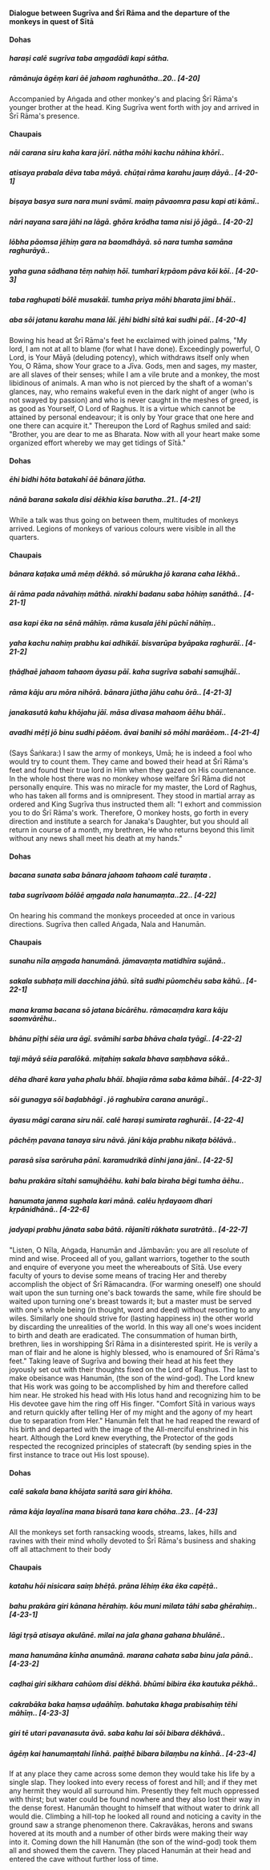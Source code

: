#### Dialogue between Sugrīva and Śrī Rāma and the departure of the monkeys in quest of Sītā

#### Dohas

##### haraṣi calē sugrīva taba aṃgadādi kapi sātha.
##### rāmānuja āgēṃ kari āē jahaom raghunātha..20.. [4-20]

Accompanied by Aṅgada and other monkey's and placing Śrī Rāma's younger brother at the head. King Sugrīva went forth with joy and arrived in Śrī Rāma's presence.

#### Chaupais

##### nāi carana siru kaha kara jōrī. nātha mōhi kachu nāhina khōrī..
##### atisaya prabala dēva taba māyā. chūṭai rāma karahu jauṃ dāyā.. [4-20-1]
##### biṣaya basya sura nara muni svāmī. maiṃ pāvaomra pasu kapi ati kāmī..
##### nāri nayana sara jāhi na lāgā. ghōra krōdha tama nisi jō jāgā.. [4-20-2]
##### lōbha pāomsa jēhiṃ gara na baomdhāyā. sō nara tumha samāna raghurāyā..
##### yaha guna sādhana tēṃ nahiṃ hōī. tumharī kṛpāom pāva kōi kōī.. [4-20-3]
##### taba raghupati bōlē musakāī. tumha priya mōhi bharata jimi bhāī..
##### aba sōi jatanu karahu mana lāī. jēhi bidhi sītā kai sudhi pāī.. [4-20-4]

Bowing his head at Śrī Rāma's feet he exclaimed with joined palms, "My lord, I am not at all to blame (for what I have done). Exceedingly powerful, O Lord, is Your Māyā (deluding potency), which withdraws itself only when You, O Rāma, show Your grace to a Jīva. Gods, men and sages, my master, are all slaves of their senses; while I am a vile brute and a monkey, the most libidinous of animals. A man who is not pierced by the shaft of a woman's glances, nay, who remains wakeful even in the dark night of anger (who is not swayed by passion) and who is never caught in the meshes of greed, is as good as Yourself, O Lord of Raghus. It is a virtue which cannot be attained by personal endeavour; it is only by Your grace that one here and one there can acquire it." Thereupon the Lord of Raghus smiled and said: "Brother, you are dear to me as Bharata. Now with all your heart make some organized effort whereby we may get tidings of Sītā."

#### Dohas

##### ēhi bidhi hōta batakahī āē bānara jūtha.
##### nānā barana sakala disi dēkhia kīsa barutha..21.. [4-21]

While a talk was thus going on between them, multitudes of monkeys arrived. Legions of monkeys of various colours were visible in all the quarters.

#### Chaupais

##### bānara kaṭaka umā mēṃ dēkhā. sō mūrukha jō karana caha lēkhā..
##### āi rāma pada nāvahiṃ māthā. nirakhi badanu saba hōhiṃ sanāthā.. [4-21-1]
##### asa kapi ēka na sēnā māhīṃ. rāma kusala jēhi pūchī nāhīṃ..
##### yaha kachu nahiṃ prabhu kai adhikāī. bisvarūpa byāpaka raghurāī.. [4-21-2]
##### ṭhāḍhaē jahaom tahaom āyasu pāī. kaha sugrīva sabahi samujhāī..
##### rāma kāju aru mōra nihōrā. bānara jūtha jāhu cahu ōrā.. [4-21-3]
##### janakasutā kahu khōjahu jāī. māsa divasa mahaom āēhu bhāī..
##### avadhi mēṭi jō binu sudhi pāēom. āvai banihi sō mōhi marāēom.. [4-21-4]

(Says Śaṅkara:) I saw the army of monkeys, Umā; he is indeed a fool who would try to count them. They came and bowed their head at Śrī Rāma's feet and found their true lord in Him when they gazed on His countenance. In the whole host there was no monkey whose welfare Śrī Rāma did not personally enquire. This was no miracle for my master, the Lord of Raghus, who has taken all forms and is omnipresent. They stood in martial array as ordered and King Sugrīva thus instructed them all: "I exhort and commission you to do Śrī Rāma's work. Therefore, O monkey hosts, go forth in every direction and institute a search for Janaka's Daughter, but you should all return in course of a month, my brethren, He who returns beyond this limit without any news shall meet his death at my hands."

#### Dohas

##### bacana sunata saba bānara jahaom tahaom calē turaṃta .
##### taba sugrīvaom bōlāē aṃgada nala hanumaṃta..22.. [4-22]

On hearing his command the monkeys proceeded at once in various directions. Sugrīva then called Aṅgada, Nala and Hanumān.

#### Chaupais

##### sunahu nīla aṃgada hanumānā. jāmavaṃta matidhīra sujānā..
##### sakala subhaṭa mili dacchina jāhū. sītā sudhi pūomchēu saba kāhū.. [4-22-1]
##### mana krama bacana sō jatana bicārēhu. rāmacaṃdra kara kāju saomvārēhu..
##### bhānu pīṭhi sēia ura āgī. svāmihi sarba bhāva chala tyāgī.. [4-22-2]
##### taji māyā sēia paralōkā. miṭahiṃ sakala bhava saṃbhava sōkā..
##### dēha dharē kara yaha phalu bhāī. bhajia rāma saba kāma bihāī.. [4-22-3]
##### sōi gunagya sōī baḍabhāgī . jō raghubīra carana anurāgī..
##### āyasu māgi carana siru nāī. calē haraṣi sumirata raghurāī.. [4-22-4]
##### pāchēṃ pavana tanaya siru nāvā. jāni kāja prabhu nikaṭa bōlāvā..
##### parasā sīsa sarōruha pānī. karamudrikā dīnhi jana jānī.. [4-22-5]
##### bahu prakāra sītahi samujhāēhu. kahi bala biraha bēgi tumha āēhu..
##### hanumata janma suphala kari mānā. calēu hṛdayaom dhari kṛpānidhānā.. [4-22-6]
##### jadyapi prabhu jānata saba bātā. rājanīti rākhata suratrātā.. [4-22-7]

"Listen, O Nīla, Aṅgada, Hanumān and Jāmbavān: you are all resolute of mind and wise. Proceed all of you, gallant warriors, together to the south and enquire of everyone you meet the whereabouts of Sītā. Use every faculty of yours to devise some means of tracing Her and thereby accomplish the object of Śrī Rāmacandra. (For warming oneself) one should wait upon the sun turning one's back towards the same, while fire should be waited upon turning one's breast towards it; but a master must be served with one's whole being (in thought, word and deed) without resorting to any wiles. Similarly one should strive for (lasting happiness in) the other world by discarding the unrealities of the world. In this way all one's woes incident to birth and death are eradicated. The consummation of human birth, brethren, lies in worshipping Śrī Rāma in a disinterested spirit. He is verily a man of flair and he alone is highly blessed, who is enamoured of Śrī Rāma's feet." Taking leave of Sugrīva and bowing their head at his feet they joyously set out with their thoughts fixed on the Lord of Raghus. The last to make obeisance was Hanumān, (the son of the wind-god). The Lord knew that His work was going to be accomplished by him and therefore called him near. He stroked his head with His lotus hand and recognizing him to be His devotee gave him the ring off His finger. "Comfort Sītā in various ways and return quickly after telling Her of my might and the agony of my heart due to separation from Her." Hanumān felt that he had reaped the reward of his birth and departed with the image of the All-merciful enshrined in his heart. Although the Lord knew everything, the Protector of the gods respected the recognized principles of statecraft (by sending spies in the first instance to trace out His lost spouse).

#### Dohas

##### calē sakala bana khōjata saritā sara giri khōha.
##### rāma kāja layalīna mana bisarā tana kara chōha..23.. [4-23]

All the monkeys set forth ransacking woods, streams, lakes, hills and ravines with their mind wholly devoted to Śrī Rāma's business and shaking off all attachment to their body

#### Chaupais

##### katahu hōi nisicara saiṃ bhēṭā. prāna lēhiṃ ēka ēka capēṭā..
##### bahu prakāra giri kānana hērahiṃ. kōu muni milata tāhi saba ghērahiṃ.. [4-23-1]
##### lāgi tṛṣā atisaya akulānē. milai na jala ghana gahana bhulānē..
##### mana hanumāna kīnha anumānā. marana cahata saba binu jala pānā.. [4-23-2]
##### caḍhai giri sikhara cahūom disi dēkhā. bhūmi bibira ēka kautuka pēkhā..
##### cakrabāka baka haṃsa uḍaāhīṃ. bahutaka khaga prabisahiṃ tēhi māhīṃ.. [4-23-3]
##### giri tē utari pavanasuta āvā. saba kahu lai sōi bibara dēkhāvā..
##### āgēṃ kai hanumaṃtahi līnhā. paiṭhē bibara bilaṃbu na kīnhā.. [4-23-4]

If at any place they came across some demon they would take his life by a single slap. They looked into every recess of forest and hill; and if they met any hermit they would all surround him. Presently they felt much oppressed with thirst; but water could be found nowhere and they also lost their way in the dense forest. Hanumān thought to himself that without water to drink all would die. Climbing a hill-top he looked all round and noticing a cavity in the ground saw a strange phenomenon there. Cakravākas, herons and swans hovered at its mouth and a number of other birds were making their way into it. Coming down the hill Hanumān (the son of the wind-god) took them all and showed them the cavern. They placed Hanumān at their head and entered the cave without further loss of time.